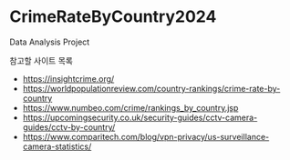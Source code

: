 # CrimeRateByCountry2024
Data Analysis Project 

참고할 사이트 목록
- https://insightcrime.org/
- https://worldpopulationreview.com/country-rankings/crime-rate-by-country
- https://www.numbeo.com/crime/rankings_by_country.jsp
- https://upcomingsecurity.co.uk/security-guides/cctv-camera-guides/cctv-by-country/
- https://www.comparitech.com/blog/vpn-privacy/us-surveillance-camera-statistics/

